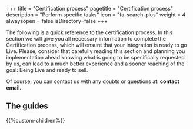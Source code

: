 +++
title = "Certification process"
pagetitle = "Certification process"
description = "Perform specific tasks"
icon = "fa-search-plus"
weight = 4
alwaysopen = false
isDirectory=false
+++

The following is a quick reference to the certification process. In this section we will give you all necessary information to complete the Certification process, which will ensure that your integration is ready to go Live.
Please, consider that carefully reading this section and planning you implementation ahead knowing what is going to be specifically requested by us, can lead to a much better experience and a sooner reaching of the goal: Being Live and ready to sell.

Of course, you can contact us with any doubts or questions at: **contact email.**

## The guides

{{%custom-children%}}
